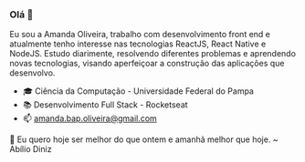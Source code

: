 ### Olá 👋

Eu sou a Amanda Oliveira, trabalho com desenvolvimento front end e atualmente tenho interesse nas tecnologias ReactJS, React Native e NodeJS. Estudo diarimente, resolvendo diferentes problemas e aprendendo novas tecnologias, visando aperfeiçoar a construção das aplicações que desenvolvo. 

- 🎓 Ciência da Computação - Universidade Federal do Pampa
- 📚 Desenvolvimento Full Stack - Rocketseat
- 📫 amanda.bap.oliveira@gmail.com

🌱 Eu quero hoje ser melhor do que ontem e amanhã melhor que hoje. ~ Abílio Diniz 
